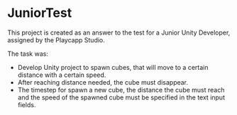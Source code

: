 # JuniorTest
This project is created as an answer to the test for a Junior Unity Developer, assigned by the Playcapp Studio.

The task was:
 - Develop Unity project to spawn cubes, that will move to a certain distance with a certain speed.
 - After reaching distance needed, the cube must disappear.
 - The timestep for spawn a new cube, the distance the cube must reach and the speed of the spawned cube must be specified in the text input fields.
